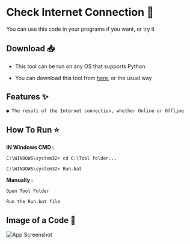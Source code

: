 
# **Check Internet Connection 📡**

You can use this code in your programs if you want, or try it 

## **Download** 📥

- This tool can be run on any OS that supports Python 

- You can download this tool from [here](https://codeload.github.com/Q8G/CIC/zip/refs/heads/main), or the usual way

## **Features** ✨


```
● The result of the Internet connection, whether Online or Offline
```
## **How To Run** ⭐


**IN Windows CMD :**
```
C:\WINDOWS\system32> cd C:\Tool folder...
```
```
C:\WINDOWS\system32> Run.bat
```

**Manually :**
```
Open Tool Folder
```
```
Run the Run.bat file
```


## **Image of a Code** 📸

![App Screenshot](https://i.postimg.cc/brpK67zL/image.png)
